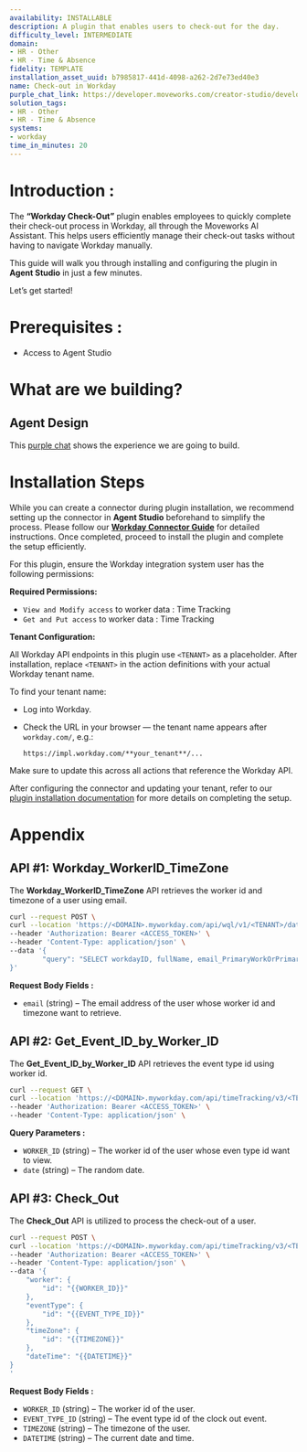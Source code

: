 ```yaml
---
availability: INSTALLABLE
description: A plugin that enables users to check-out for the day.
difficulty_level: INTERMEDIATE
domain:
- HR - Other
- HR - Time & Absence
fidelity: TEMPLATE
installation_asset_uuid: b7985817-441d-4098-a262-2d7e73ed40e3
name: Check-out in Workday
purple_chat_link: https://developer.moveworks.com/creator-studio/developer-tools/purple-chat/?conversation=%7B%22startTimestamp%22%3A%2211%3A43+AM%22%2C%22messages%22%3A%5B%7B%22parts%22%3A%5B%7B%22richText%22%3A%22%3Cp%3EI+want+to+check+out+for+today%3C%2Fp%3E%22%7D%5D%2C%22role%22%3A%22user%22%7D%2C%7B%22parts%22%3A%5B%7B%22richText%22%3A%22%3Cp%3EOkay%2C+checking+you+out+now.%3C%2Fp%3E%22%7D%2C%7B%22reasoningSteps%22%3A%5B%7B%22richText%22%3A%22Fetching+user%27s+timezone...%22%2C%22status%22%3A%22pending%22%7D%5D%7D%2C%7B%22reasoningSteps%22%3A%5B%7B%22richText%22%3A%22Received+User%27s+Timezone%22%2C%22status%22%3A%22success%22%7D%5D%7D%2C%7B%22reasoningSteps%22%3A%5B%7B%22richText%22%3A%22Clocking+out+the+user...%22%2C%22status%22%3A%22pending%22%7D%5D%7D%2C%7B%22richText%22%3A%22%3Cp%3ECheck-out+successful+for+Jane+Doe+at+2025-07-03T19%3A30%3A00Z+in+Eastern+Time+%28US+%26amp%3B+Canada%29.%3C%2Fp%3E%22%7D%2C%7B%22citations%22%3A%5B%7B%22citationTitle%22%3A%22View+in+Workday%22%2C%22connectorName%22%3A%22workday%22%7D%5D%7D%5D%2C%22role%22%3A%22assistant%22%7D%5D%7D
solution_tags:
- HR - Other
- HR - Time & Absence
systems:
- workday
time_in_minutes: 20
---
```


# **Introduction :**

The **“Workday Check-Out”** plugin enables employees to quickly complete their check-out process in Workday, all through the Moveworks AI Assistant. This helps users efficiently manage their check-out tasks without having to navigate Workday manually.

This guide will walk you through installing and configuring the plugin in **Agent Studio** in just a few minutes.

Let’s get started!

# Prerequisites :

- Access to Agent Studio

# What are we building?

## **Agent Design**

This [purple chat](https://developer.moveworks.com/creator-studio/developer-tools/purple-chat/?conversation=%7B%22startTimestamp%22%3A%2211%3A43+AM%22%2C%22messages%22%3A%5B%7B%22parts%22%3A%5B%7B%22richText%22%3A%22%3Cp%3EI+want+to+check+out+for+today%3C%2Fp%3E%22%7D%5D%2C%22role%22%3A%22user%22%7D%2C%7B%22parts%22%3A%5B%7B%22richText%22%3A%22%3Cp%3EOkay%2C+checking+you+out+now.%3C%2Fp%3E%22%7D%2C%7B%22reasoningSteps%22%3A%5B%7B%22richText%22%3A%22Fetching+user%27s+timezone...%22%2C%22status%22%3A%22pending%22%7D%5D%7D%2C%7B%22reasoningSteps%22%3A%5B%7B%22richText%22%3A%22Received+User%27s+Timezone%22%2C%22status%22%3A%22success%22%7D%5D%7D%2C%7B%22reasoningSteps%22%3A%5B%7B%22richText%22%3A%22Clocking+out+the+user...%22%2C%22status%22%3A%22pending%22%7D%5D%7D%2C%7B%22richText%22%3A%22%3Cp%3ECheck-out+successful+for+Jane+Doe+at+2025-07-03T19%3A30%3A00Z+in+Eastern+Time+%28US+%26amp%3B+Canada%29.%3C%2Fp%3E%22%7D%2C%7B%22citations%22%3A%5B%7B%22citationTitle%22%3A%22View+in+Workday%22%2C%22connectorName%22%3A%22workday%22%7D%5D%7D%5D%2C%22role%22%3A%22assistant%22%7D%5D%7D) shows the experience we are going to build.

# **Installation Steps**

While you can create a connector during plugin installation, we recommend setting up the connector in **Agent Studio** beforehand to simplify the process. Please follow our [**Workday Connector Guide**](https://developer.moveworks.com/marketplace/package/?id=workday&hist=home%2Cbrws#how-to-implement) for detailed instructions. Once completed, proceed to install the plugin and complete the setup efficiently.

For this plugin, ensure the Workday integration system user has the following permissions:

**Required Permissions:**

- `View and Modify access` to worker data : Time Tracking
- `Get and Put access` to worker data : Time Tracking

**Tenant Configuration:**

All Workday API endpoints in this plugin use `<TENANT>` as a placeholder. After installation, replace `<TENANT>` in the action definitions with your actual Workday tenant name.

To find your tenant name:

- Log into Workday.
- Check the URL in your browser — the tenant name appears after `workday.com/`, e.g.:
    
    `https://impl.workday.com/**your_tenant**/...`
    

Make sure to update this across all actions that reference the Workday API.

After configuring the connector and updating your tenant, refer to our [plugin installation documentation](https://help.moveworks.com/docs/ai-agent-marketplace-installation) for more details on completing the setup.

# **Appendix**

## API #1: Workday_WorkerID_TimeZone

The **Workday_WorkerID_TimeZone** API retrieves the worker id and timezone of a user using email.

```bash
curl --request POST \
curl --location 'https://<DOMAIN>.myworkday.com/api/wql/v1/<TENANT>/data?offset=0&limit=1' \
--header 'Authorization: Bearer <ACCESS_TOKEN>' \
--header 'Content-Type: application/json' \
--data '{     
		"query": "SELECT workdayID, fullName, email_PrimaryWorkOrPrimaryHome, timeZoneOfLocationOfWorkersPrimaryPosition, check_InStatus FROM allWorkers WHERE email_PrimaryWorkOrPrimaryHome = '\''{{email}}'\''" 
}'
```

**Request Body Fields :**

- `email`  (string) – The email address of the user whose worker id and timezone want to retrieve.

## API #2: Get_Event_ID_by_Worker_ID

The **Get_Event_ID_by_Worker_ID** API retrieves the event type id using worker id.

```bash
curl --request GET \
curl --location 'https://<DOMAIN>.myworkday.com/api/timeTracking/v3/<TENANT>/values/timeValues/outReason/?date={{date}}&inOutCodeOnly=true&offset=0&limit=10&worker={{WORKER_ID}}' \
--header 'Authorization: Bearer <ACCESS_TOKEN>' \
--header 'Content-Type: application/json' \

```

**Query Parameters :**

- `WORKER_ID`  (string) – The worker id of the user whose even type id want to view.
- `date`  (string) – The random date.

## API #3: Check_Out

The **Check_Out** API is utilized to process the check-out of a user.

```bash
curl --request POST \
curl --location 'https://<DOMAIN>.myworkday.com/api/timeTracking/v3/<TENANT>/timeClockEvents?worker={{WORKER_ID}}' \
--header 'Authorization: Bearer <ACCESS_TOKEN>' \
--header 'Content-Type: application/json' \
--data '{ 
    "worker": {
        "id": "{{WORKER_ID}}"
    },
    "eventType": {
        "id": "{{EVENT_TYPE_ID}}"
    },
    "timeZone": {
        "id": "{{TIMEZONE}}"
    },
    "dateTime": "{{DATETIME}}"
}
'
```

**Request Body Fields :**

- `WORKER_ID`  (string) – The worker id of the user.
- `EVENT_TYPE_ID`  (string) – The event type id of the  clock out event.
- `TIMEZONE`  (string) – The timezone of the user.
- `DATETIME`  (string) – The current date and time.
